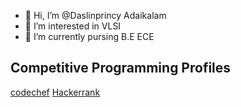 - 👋 Hi, I’m @Daslinprincy Adaikalam
- 👀 I’m interested in VLSI  
- 🌱 I’m currently pursing B.E ECE 
  

## Competitive Programming Profiles 
[codechef](https://www.codechef.com/users/daslinprincy)
[Hackerrank](https://www.hackerrank.com/profile/daslinprincya)
